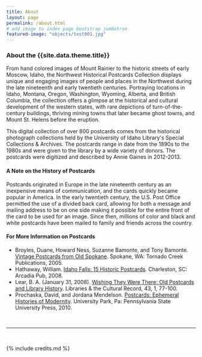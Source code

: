 ```yaml
---
title: About
layout: page
permalink: /about.html
# add image to index page bootstrap jumbotron
featured-image: "objects/test001.jpg"
---
```

### About the {{site.data.theme.title}}

From hand colored images of Mount Rainier to the historic streets of early Moscow, Idaho, the Northwest Historical Postcards Collection displays unique and engaging images of people and places in the Northwest during the late nineteenth and early twentieth centuries. Portraying locations in Idaho, Montana, Oregon, Washington, Wyoming, Alberta, and British Columbia, the collection offers a glimpse at the historical and cultural development of the western states, with rare depictions of turn-of-the-century buildings, thriving mining towns that later became ghost towns, and Mount St. Helens before the eruption.

This digital collection of over 800 postcards comes from the historical photograph collections held by the University of Idaho Library's Special Collections & Archives. The postcards range in date from the 1890s to the 1980s and were given to the library by a wide variety of donors. The postcards were digitized and described by Annie Gaines in 2012-2013.

#### A Note on the History of Postcards

Postcards originated in Europe in the late nineteenth century as an inexpensive means of communication, and the cards quickly became popular in America. In the early twentieth century, the U.S. Post Office permitted the use of a divided back card, allowing for both a message and mailing address to be on one side making it possible for the entire front of the card to be used for an image. Since then, millions of color and black and white postcards have been mailed to family and friends across the country.

#### For More Information on Postcards

- Broyles, Duane, Howard Ness, Suzanne Bamonte, and Tony Bamonte. [Vintage Postcards from Old Spokane](http://uidaho.worldcat.org/title/vintage-postcards-from-old-spokane/oclc/61050554&referer=brief_results). Spokane, WA: Tornado Creek Publications, 2005.
- Hathaway, William. [Idaho Falls: 15 Historic Postcards](http://uidaho.worldcat.org/title/idaho-falls-15-historic-postcards/oclc/268794654&referer=brief_results). Charleston, SC: Arcadia Pub, 2008.
- Lear, B. A. (January 31, 2008). [Wishing They Were There: Old Postcards and Library History](http://www.jstor.org/stable/25549458). Libraries & the Cultural Record, 43, 1, 77-100.
- Prochaska, David, and Jordana Mendelson. [Postcards: Ephemeral Histories of Modernity](http://uidaho.worldcat.org/title/postcards-ephemeral-histories-of-modernity/oclc/367422770&referer=brief_results). University Park, Pa: Pennsylvania State University Press, 2010.
<br>
<hr>
<br>

{% include credits.md %}
